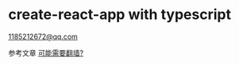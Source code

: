 # create-react-app with typescript

1185212672@qq.com

参考文章 [可能需要翻墙?](https://decembersoft.com/posts/recommended-react-typescript-libraries/)